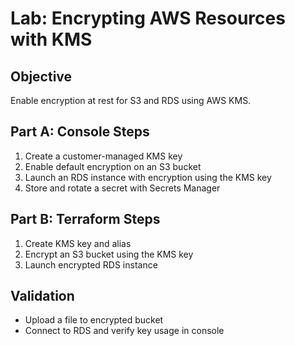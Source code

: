 
# Lab: Encrypting AWS Resources with KMS

## Objective
Enable encryption at rest for S3 and RDS using AWS KMS.

## Part A: Console Steps
1. Create a customer-managed KMS key
2. Enable default encryption on an S3 bucket
3. Launch an RDS instance with encryption using the KMS key
4. Store and rotate a secret with Secrets Manager

## Part B: Terraform Steps
1. Create KMS key and alias
2. Encrypt an S3 bucket using the KMS key
3. Launch encrypted RDS instance

## Validation
- Upload a file to encrypted bucket
- Connect to RDS and verify key usage in console
